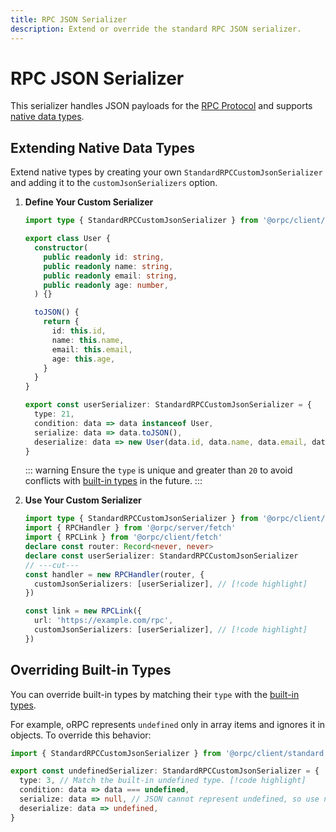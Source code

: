 ```yaml
---
title: RPC JSON Serializer
description: Extend or override the standard RPC JSON serializer.
---
```


# RPC JSON Serializer

This serializer handles JSON payloads for the [RPC Protocol](/docs/advanced/rpc-protocol) and supports [native data types](/docs/rpc-handler#supported-data-types).

## Extending Native Data Types

Extend native types by creating your own `StandardRPCCustomJsonSerializer` and adding it to the `customJsonSerializers` option.

1. **Define Your Custom Serializer**

   ```ts twoslash
   import type { StandardRPCCustomJsonSerializer } from '@orpc/client/standard'

   export class User {
     constructor(
       public readonly id: string,
       public readonly name: string,
       public readonly email: string,
       public readonly age: number,
     ) {}

     toJSON() {
       return {
         id: this.id,
         name: this.name,
         email: this.email,
         age: this.age,
       }
     }
   }

   export const userSerializer: StandardRPCCustomJsonSerializer = {
     type: 21,
     condition: data => data instanceof User,
     serialize: data => data.toJSON(),
     deserialize: data => new User(data.id, data.name, data.email, data.age),
   }
   ```

   ::: warning
   Ensure the `type` is unique and greater than `20` to avoid conflicts with [built-in types](/docs/advanced/rpc-protocol#supported-types) in the future.
   :::

2. **Use Your Custom Serializer**

   ```ts twoslash
   import type { StandardRPCCustomJsonSerializer } from '@orpc/client/standard'
   import { RPCHandler } from '@orpc/server/fetch'
   import { RPCLink } from '@orpc/client/fetch'
   declare const router: Record<never, never>
   declare const userSerializer: StandardRPCCustomJsonSerializer
   // ---cut---
   const handler = new RPCHandler(router, {
     customJsonSerializers: [userSerializer], // [!code highlight]
   })

   const link = new RPCLink({
     url: 'https://example.com/rpc',
     customJsonSerializers: [userSerializer], // [!code highlight]
   })
   ```

## Overriding Built-in Types

You can override built-in types by matching their `type` with the [built-in types](/docs/advanced/rpc-protocol#supported-types).

For example, oRPC represents `undefined` only in array items and ignores it in objects. To override this behavior:

```ts twoslash
import { StandardRPCCustomJsonSerializer } from '@orpc/client/standard'

export const undefinedSerializer: StandardRPCCustomJsonSerializer = {
  type: 3, // Match the built-in undefined type. [!code highlight]
  condition: data => data === undefined,
  serialize: data => null, // JSON cannot represent undefined, so use null.
  deserialize: data => undefined,
}
```
